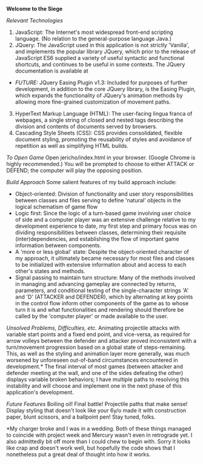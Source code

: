 **Welcome to the Siege**

*Relevant Technologies*
1. JavaScript: The Internet's most widespread front-end scripting language. (No relation to the general-purpose language Java.)
2. JQuery: The JavaScript used in this application is not strictly 'Vanilla', and implements the popular library JQuery, which prior to the release of JavaScript ES6 supplied a variety of useful syntactic and functional shortcuts, and continues to be useful in some contexts. The JQuery documentation is available at
* _FUTURE:_ JQuery Easing Plugin v1.3: Included for purposes of further development, in addition to the core JQuery library, is the Easing Plugin, which expands the functionality of JQuery's animation methods by allowing more fine-grained customization of movement paths.
3. HyperText Markup Language (HTML): The user-facing lingua franca of webpages, a single string of closed and nested tags describing the division and contents of documents served by browsers.
4. Cascading Style Sheets (CSS): CSS provides consolidated, flexible document styling, promoting the reusability of styles and avoidance of repetition as well as simplifying HTML builds.

*To Open Game*
Open jericho/index.html in your browser. (Google Chrome is highly recommended.) You will be prompted to choose to either ATTACK or DEFEND; the computer will play the opposing position.

*Build Approach*
Some salient features of my build approach include:
- Object-oriented: Division of functionality and user story responsibilities between classes and files serving to define 'natural' objects in the logical schematism of game flow
- Logic first: Since the logic of a turn-based game involving user choice of side and a computer player was an extensive challenge relative to my development experience to date, my first step and primary focus was on dividing responsibilities between classes, determining their requisite (inter)dependencies, and establishing the flow of important game information between components.
- A 'more or less global' state: Despite the object-oriented character of my approach, it ultimately became necessary for most files and classes to be initialized with extensive information about and access to each other's states and methods.
- Signal passing to maintain turn structure: Many of the methods involved in managing and advancing gameplay are connected by returns, parameters, and conditional testing of the single-character strings 'A' and 'D' (ATTACKER and DEFENDER), which by alternating at key points in the control flow inform other components of the game as to whose turn it is and what functionalities and rendering should therefore be called by the 'computer player' or made available to the user.

*Unsolved Problems, Difficulties, etc.*
Animating projectile attacks with variable start points and a fixed end point, and vice-versa, as required for arrow volleys between the defender and attacker proved inconsistent with a turn/movement progression based on a global state of steps-remaining. This, as well as the styling and animation layer more generally, was much worsened by unforeseen out-of-band circumstances encountered in development.* The final interval of most games (between attacker and defender meeting at the wall, and one of the sides defeating the other) displays variable broken behaviors; I have multiple paths to resolving this instability and will choose and implement one in the next phase of this application's development.

*Future Features*
Boiling oil! Final battle! Projectile paths that make sense! Display styling that doesn't look like your 6y/o made it with construction paper, blunt scissors, and a ballpoint pen! Stay tuned, folks.

*My charger broke and I was in a wedding. Both of these things managed to coincide with project week and Mercury wasn't even in retrograde yet. I also admittedly bit off more than I could chew to begin with. Sorry it looks like crap and doesn't work well, but hopefully the code shows that I nonetheless put a great deal of thought into how it works.
